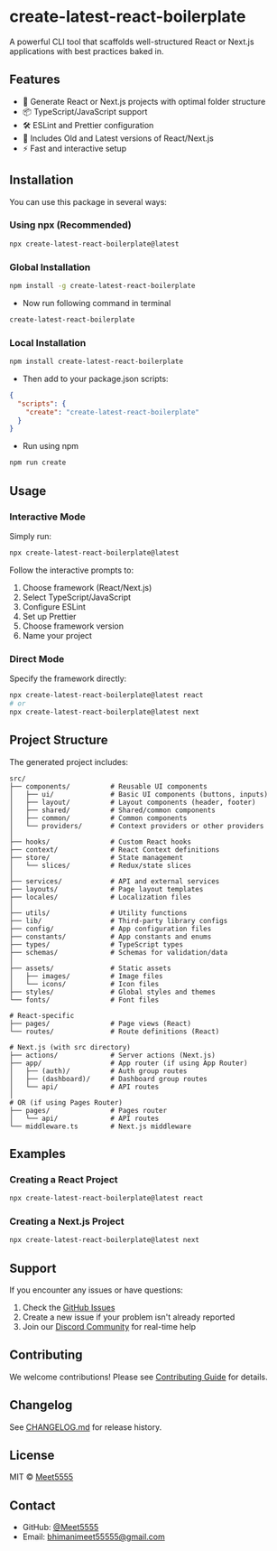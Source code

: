 # create-latest-react-boilerplate

A powerful CLI tool that scaffolds well-structured React or Next.js applications with best practices baked in.

## Features

- 🚀 Generate React or Next.js projects with optimal folder structure
- 📦 TypeScript/JavaScript support
- 🛠 ESLint and Prettier configuration
- 📱 Includes Old and Latest versions of React/Next.js
- ⚡️ Fast and interactive setup

## Installation

You can use this package in several ways:

### Using npx (Recommended)

```bash
npx create-latest-react-boilerplate@latest
```

### Global Installation

```bash
npm install -g create-latest-react-boilerplate
```

- Now run following command in terminal

```bash
create-latest-react-boilerplate
```

### Local Installation

```bash
npm install create-latest-react-boilerplate
```

- Then add to your package.json scripts:

```json
{
  "scripts": {
    "create": "create-latest-react-boilerplate"
  }
}
```

- Run using npm

```bash
npm run create
```

## Usage

### Interactive Mode

Simply run:

```bash
npx create-latest-react-boilerplate@latest
```

Follow the interactive prompts to:

1. Choose framework (React/Next.js)
2. Select TypeScript/JavaScript
3. Configure ESLint
4. Set up Prettier
5. Choose framework version
6. Name your project

### Direct Mode

Specify the framework directly:

```bash
npx create-latest-react-boilerplate@latest react
# or
npx create-latest-react-boilerplate@latest next
```

## Project Structure

The generated project includes:

```
src/
├── components/          # Reusable UI components
│   ├── ui/              # Basic UI components (buttons, inputs)
│   ├── layout/          # Layout components (header, footer)
│   ├── shared/          # Shared/common components
│   ├── common/          # Common components
│   └── providers/       # Context providers or other providers
│
├── hooks/               # Custom React hooks
├── context/             # React Context definitions
├── store/               # State management
│   └── slices/          # Redux/state slices
│
├── services/            # API and external services
├── layouts/             # Page layout templates
├── locales/             # Localization files
│
├── utils/               # Utility functions
├── lib/                 # Third-party library configs
├── config/              # App configuration files
├── constants/           # App constants and enums
├── types/               # TypeScript types
├── schemas/             # Schemas for validation/data
│
├── assets/              # Static assets
│   ├── images/          # Image files
│   └── icons/           # Icon files
├── styles/              # Global styles and themes
└── fonts/               # Font files

# React-specific
├── pages/               # Page views (React)
└── routes/              # Route definitions (React)

# Next.js (with src directory)
├── actions/             # Server actions (Next.js)
├── app/                 # App router (if using App Router)
│   ├── (auth)/          # Auth group routes
│   ├── (dashboard)/     # Dashboard group routes
│   └── api/             # API routes
│
# OR (if using Pages Router)
├── pages/               # Pages router
│   └── api/             # API routes
└── middleware.ts        # Next.js middleware
```

## Examples

### Creating a React Project

```bash
npx create-latest-react-boilerplate@latest react
```

### Creating a Next.js Project

```bash
npx create-latest-react-boilerplate@latest next
```

## Support

If you encounter any issues or have questions:

1. Check the [GitHub Issues](https://github.com/Meet5555/create-latest-react-boilerplate/issues)
2. Create a new issue if your problem isn't already reported
3. Join our [Discord Community](https://discord.gg/n3J4S4vY) for real-time help

## Contributing

We welcome contributions! Please see [Contributing Guide](CONTRIBUTING.md) for details.

## Changelog

See [CHANGELOG.md](CHANGELOG.md) for release history.

## License

MIT © [Meet5555](https://github.com/Meet5555)

## Contact

- GitHub: [@Meet5555](https://github.com/Meet5555)
- Email: bhimanimeet55555@gmail.com
